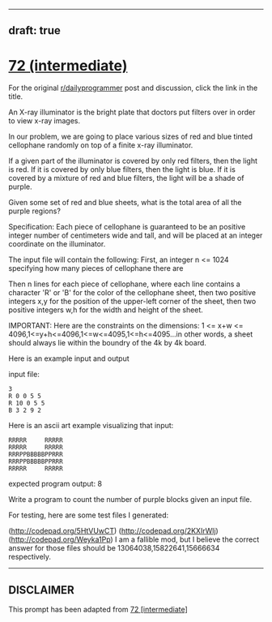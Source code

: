 ---
draft: true
----

# [72 (intermediate)](https://www.reddit.com/r/dailyprogrammer/comments/w1ewk/742012_challenge_72_intermediate/)

For the original [r/dailyprogrammer](https://www.reddit.com/r/dailyprogrammer/) post and discussion, click the link in the title.

An X-ray illuminator is the bright plate that doctors put filters over in order to view x-ray images.

In our problem, we are going to place various sizes of red and blue tinted cellophane randomly on top of a finite x-ray illuminator.

If a given part of the illuminator is covered by only red filters, then the light is red.  If it is covered by only blue filters, then the light is blue.
If it is covered by a mixture of red and blue filters, the light will be a shade of purple.

Given some set of red and blue sheets, what is the total area of all the purple regions?

Specification: 
Each piece of cellophane is guaranteed to be an positive integer number of centimeters wide and tall, and will be placed at an integer coordinate
on the illuminator.  

The input file will contain the following:
First, an integer n <= 1024 specifying how many pieces of cellophane there are

Then n lines for each piece of cellophane, where each line contains a character 'R' or 'B' for the color of the cellophane sheet, then two positive integers x,y for the position of the upper-left corner of the sheet, then two positive integers w,h for the width and height of the sheet.  

IMPORTANT: Here are the constraints on the dimensions:  1 <= x+w <= 4096,1<=y+h<=4096,1<=w<=4095,1<=h<=4095...in other words, a sheet should always lie within the boundry of the 4k by 4k board.

Here is an example input and output

input file:


```
3
R 0 0 5 5
R 10 0 5 5
B 3 2 9 2
```
Here is an ascii art example visualizing that input: 


```
RRRRR     RRRRR
RRRRR     RRRRR
RRRPPBBBBBPPRRR
RRRPPBBBBBPPRRR
RRRRR     RRRRR
```
expected program output:
    8

Write a program to count the number of purple blocks given an input file.

For testing, here are some test files I generated: 

(http://codepad.org/5HtVUwCT)
(http://codepad.org/2KXIrWlj)
(http://codepad.org/Weyka1Pp)
I am a fallible mod, but I believe the correct answer for those files should be 13064038,15822641,15666634 respectively.


----
## **DISCLAIMER**
This prompt has been adapted from [72 [intermediate]](https://www.reddit.com/r/dailyprogrammer/comments/w1ewk/742012_challenge_72_intermediate/
)
